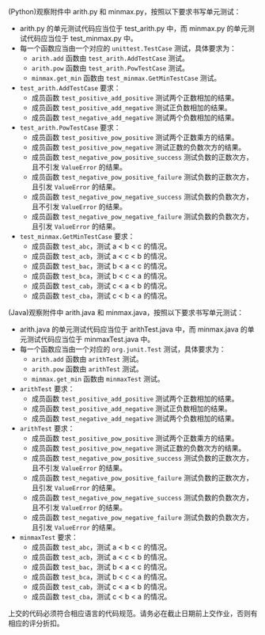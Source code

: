 (Python)观察附件中 arith.py 和 minmax.py，按照以下要求书写单元测试：

*   arith.py 的单元测试代码应当位于 test_arith.py 中，而 minmax.py 的单元测试代码应当位于 test_minmax.py 中。
*   每一个函数应当由一个对应的 <code>unittest.TestCase</code> 测试，具体要求为：
    -   <code>arith.add</code> 函数由 <code>test_arith.AddTestCase</code> 测试。
    -   <code>arith.pow</code> 函数由 <code>test_arith.PowTestCase</code> 测试。
    -   <code>minmax.get_min</code> 函数由 <code>test_minmax.GetMinTestCase</code> 测试。
*   <code>test_arith.AddTestCase</code> 要求：
    -   成员函数 <code>test_positive_add_positive</code> 测试两个正数相加的结果。
    -   成员函数 <code>test_positive_add_negative</code> 测试正负数相加的结果。
    -   成员函数 <code>test_negative_add_negative</code> 测试两个负数相加的结果。
*   <code>test_arith.PowTestCase</code> 要求：
    -   成员函数 <code>test_positive_pow_positive</code> 测试两个正数乘方的结果。
    -   成员函数 <code>test_positive_pow_negative</code> 测试正数的负数次方的结果。
    -   成员函数 <code>test_negative_pow_positive_success</code> 测试负数的正数次方，且不引发 <code>ValueError</code> 的结果。
    -   成员函数 <code>test_negative_pow_positive_failure</code> 测试负数的正数次方，且引发 <code>ValueError</code> 的结果。
    -   成员函数 <code>test_negative_pow_negative_success</code> 测试负数的负数次方，且不引发 <code>ValueError</code> 的结果。
    -   成员函数 <code>test_negative_pow_negative_failure</code> 测试负数的负数次方，且引发 <code>ValueError</code> 的结果。
*   <code>test_minmax.GetMinTestCase</code> 要求：
    -   成员函数 <code>test_abc</code>，测试 a < b < c 的情况。
    -   成员函数 <code>test_acb</code>，测试 a < c < b 的情况。
    -   成员函数 <code>test_bac</code>，测试 b < a < c 的情况。
    -   成员函数 <code>test_bca</code>，测试 b < c < a 的情况。
    -   成员函数 <code>test_cab</code>，测试 c < a < b 的情况。
    -   成员函数 <code>test_cba</code>，测试 c < b < a 的情况。

(Java)观察附件中 arith.java 和 minmax.java，按照以下要求书写单元测试：

*   arith.java 的单元测试代码应当位于 arithTest.java 中，而 minmax.java 的单元测试代码应当位于 minmaxTest.java 中。
*   每一个函数应当由一个对应的 <code>org.junit.Test</code> 测试，具体要求为：
    -   <code>arith.add</code> 函数由 <code>arithTest</code> 测试。
    -   <code>arith.pow</code> 函数由 <code>arithTest</code> 测试。
    -   <code>minmax.get_min</code> 函数由 <code>minmaxTest</code> 测试。
*   <code>arithTest</code> 要求：
    -   成员函数 <code>test_positive_add_positive</code> 测试两个正数相加的结果。
    -   成员函数 <code>test_positive_add_negative</code> 测试正负数相加的结果。
    -   成员函数 <code>test_negative_add_negative</code> 测试两个负数相加的结果。
*   <code>arithTest</code> 要求：
    -   成员函数 <code>test_positive_pow_positive</code> 测试两个正数乘方的结果。
    -   成员函数 <code>test_positive_pow_negative</code> 测试正数的负数次方的结果。
    -   成员函数 <code>test_negative_pow_positive_success</code> 测试负数的正数次方，且不引发 <code>ValueError</code> 的结果。
    -   成员函数 <code>test_negative_pow_positive_failure</code> 测试负数的正数次方，且引发 <code>ValueError</code> 的结果。
    -   成员函数 <code>test_negative_pow_negative_success</code> 测试负数的负数次方，且不引发 <code>ValueError</code> 的结果。
    -   成员函数 <code>test_negative_pow_negative_failure</code> 测试负数的负数次方，且引发 <code>ValueError</code> 的结果。
*   <code>minmaxTest</code> 要求：
    -   成员函数 <code>test_abc</code>，测试 a < b < c 的情况。
    -   成员函数 <code>test_acb</code>，测试 a < c < b 的情况。
    -   成员函数 <code>test_bac</code>，测试 b < a < c 的情况。
    -   成员函数 <code>test_bca</code>，测试 b < c < a 的情况。
    -   成员函数 <code>test_cab</code>，测试 c < a < b 的情况。
    -   成员函数 <code>test_cba</code>，测试 c < b < a 的情况。


上交的代码必须符合相应语言的代码规范。请务必在截止日期前上交作业，否则有相应的评分折扣。
